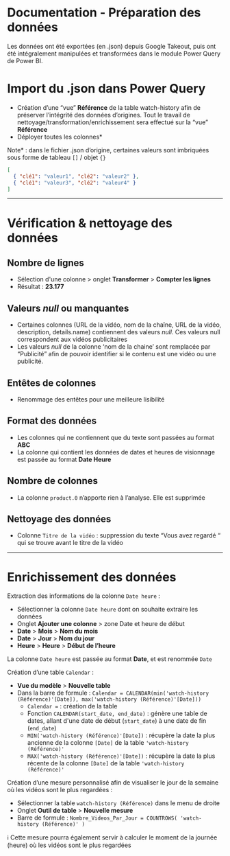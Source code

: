 # Documentation - Préparation des données

Les données ont été exportées (en .json) depuis Google Takeout, puis ont été intégralement manipulées et transformées dans le module Power Query de Power BI.

# Import du .json dans Power Query

- Création d’une “vue” **Référence** de la table watch-history afin de préserver l’intégrité des données d’origines. Tout le travail de nettoyage/transformation/enrichissement sera effectué sur la “vue” **Référence**
- Déployer toutes les colonnes*

Note* : dans le fichier .json d’origine, certaines valeurs sont imbriquées sous forme de tableau `[]` / objet `{}`

```json
[
  { "clé1": "valeur1", "clé2": "valeur2" },
  { "clé1": "valeur3", "clé2": "valeur4" }
]
```

---

# Vérification & nettoyage des données

## Nombre de lignes

- Sélection d'une colonne > onglet **Transformer** > **Compter les lignes**
- Résultat : **23.177**

## Valeurs *null* ou manquantes

- Certaines colonnes (URL de la vidéo, nom de la chaîne, URL de la vidéo, description, details.name) contiennent des valeurs *null*. Ces valeurs null correspondent aux vidéos publicitaires
- Les valeurs *null* de la colonne ‘nom de la chaine’ sont remplacée par “Publicité” afin de pouvoir identifier si le contenu est une vidéo ou une publicité.

## Entêtes de colonnes

- Renommage des entêtes pour une meilleure lisibilité

## Format des données

- Les colonnes qui ne contiennent que du texte sont passées au format **ABC**
- La colonne qui contient les données de dates et heures de visionnage est passée au format **Date Heure**

## Nombre de colonnes

- La colonne `product.0` n’apporte rien à l’analyse. Elle est supprimée

## Nettoyage des données

- Colonne `Titre de la vidéo` : suppression du texte “Vous avez regardé “ qui se trouve avant le titre de la vidéo

---

# Enrichissement des données

Extraction des informations de la colonne `Date heure` :

- Sélectionner la colonne `Date heure` dont on souhaite extraire les données
- Onglet **Ajouter une colonne** > zone Date et heure de début
- **Date** > **Mois** > **Nom du mois**
- **Date** > **Jour** > **Nom du jour**
- **Heure** > **Heure** > **Début de l’heure**

La colonne `Date heure` est passée au format **Date**, et est renommée `Date`

Création d’une table `Calendar` : 

- **Vue du modèle** > **Nouvelle table**
- Dans la barre de formule : `Calendar = CALENDAR(min('watch-history (Référence)'[Date]), max('watch-history (Référence)'[Date]))`
    - `Calendar =` : création de la table
    - Fonction `CALENDAR(start_date, end_date)` : génère une table de dates, allant d'une date de début (`start_date`) à une date de fin (`end_date`)
    - `MIN('watch-history (Référence)'[Date])` : récupère la date la plus ancienne de la colonne `[Date]` de la table `'watch-history (Référence)'`
    - `MAX('watch-history (Référence)'[Date])` : récupère la date la plus récente de la colonne `[Date]` de la table `'watch-history (Référence)'`

Création d’une mesure personnalisé afin de visualiser le jour de la semaine où les vidéos sont le plus regardées :

- Sélectionner la table `watch-history (Référence)` dans le menu de droite
- Onglet **Outil de table** > **Nouvelle mesure**
- Barre de formule : `Nombre_Videos_Par_Jour = COUNTROWS( 'watch-history (Référence)' )`

ℹ️ Cette mesure pourra également servir à calculer le moment de la journée (heure) où les vidéos sont le plus regardées
